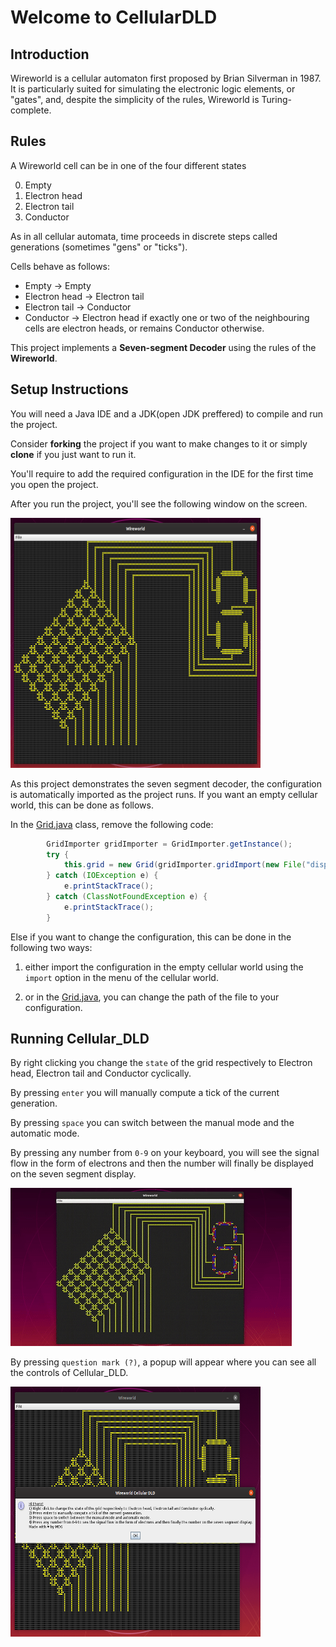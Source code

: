 # Welcome to CellularDLD

## Introduction

Wireworld is a cellular automaton first proposed by Brian Silverman in 1987. It is particularly suited for simulating the electronic logic elements, or "gates", and, despite the simplicity of the rules, Wireworld is Turing-complete.

## Rules

A Wireworld cell can be in one of the four different states

0. Empty 
1. Electron head 
2. Electron tail 
3. Conductor 

As in all cellular automata, time proceeds in discrete steps called generations (sometimes "gens" or "ticks").

Cells behave as follows:

- Empty → Empty
- Electron head → Electron tail
- Electron tail → Conductor
- Conductor → Electron head if exactly one or two of the neighbouring cells are electron heads, or remains Conductor otherwise.

This project implements a <B>Seven-segment Decoder</B> using the rules of the <B>Wireworld</B>.

## Setup Instructions

You will need a Java IDE and a JDK(open JDK preffered) to compile and run the project.

Consider <B>forking</B> the project if you want to make changes to it or simply <B>clone</B> if you just want to run it.

You'll require to add the required configuration in the IDE for the first time you open the project.

After you run the project, you'll see the following window on the screen.

<img src="https://github.com/mdg-iitr/Shrishti20_CellularDLD/blob/master/assets/SevenSegmentDisplay.png" height="400px" width="400px" align="centre">

As this project demonstrates the seven segment decoder, the configuration is automatically imported as the project runs. If you want an empty cellular world, this can be done as follows.

In the [Grid.java](https://github.com/mdg-iitr/Shrishti20_CellularDLD/blob/master/src/Grid.java#L12) class, remove the following code:

```java
        GridImporter gridImporter = GridImporter.getInstance();
        try {
            this.grid = new Grid(gridImporter.gridImport(new File("display.w"))).grid;
        } catch (IOException e) {
            e.printStackTrace();
        } catch (ClassNotFoundException e) {
            e.printStackTrace();
        }
```

Else if you want to change the configuration, this can be done in the following two ways:

1. either import the configuration in the empty cellular world using the `import` option in the menu of the cellular world.

2. or in the [Grid.java](https://github.com/mdg-iitr/Shrishti20_CellularDLD/blob/master/src/Grid.java#L14), you can change the path of the file to your configuration.

## Running Cellular_DLD

By right clicking you change the ```state``` of the grid respectively to Electron head, Electron tail and Conductor cyclically.

By pressing `enter` you will manually compute a tick of the current generation.

By pressing `space` you can switch between the manual mode and the automatic mode.

By pressing any number from `0-9` on your keyboard, you will see the signal flow in the form of electrons and then the number will finally be displayed on the seven segment display.

![](https://github.com/mdg-iitr/Shrishti20_CellularDLD/blob/master/assets/display8.gif)

By pressing `question mark (?)`, a popup will appear where you can see all the controls of Cellular_DLD.

<img src="https://github.com/mdg-iitr/Shrishti20_CellularDLD/blob/master/assets/help.png" height="400px" width="400px" align="centre">
